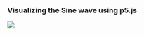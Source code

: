 ### Visualizing the Sine wave using p5.js

![](https://media.giphy.com/media/fgQDoeRmA8B4yX0cei/giphy.gif)

[](https://media.giphy.com/media/yqK3ysMBjZLeDwEVGZ/giphy.gif)
